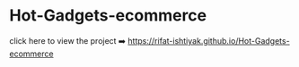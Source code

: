 # Hot-Gadgets-ecommerce

click here to view the project :arrow_right: https://rifat-ishtiyak.github.io/Hot-Gadgets-ecommerce
